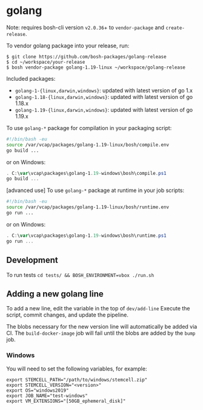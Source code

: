 # golang

Note: requires bosh-cli version `v2.0.36`+ to `vendor-package` and `create-release`.

To vendor golang package into your release, run:

```
$ git clone https://github.com/bosh-packages/golang-release
$ cd ~/workspace/your-release
$ bosh vendor-package golang-1.19-linux ~/workspace/golang-release
```

Included packages:

- `golang-1-{linux,darwin,windows}`: updated with latest version of go 1.x
- `golang-1.18-{linux,darwin,windows}`: updated with latest version of go 1.18.x
- `golang-1.19-{linux,darwin,windows}`: updated with latest version of go 1.19.x

To use `golang-*` package for compilation in your packaging script:

```bash
#!/bin/bash -eu
source /var/vcap/packages/golang-1.19-linux/bosh/compile.env
go build ...
```
or on Windows:

```powershell
. C:\var\vcap\packages\golang-1.19-windows\bosh\compile.ps1
go build ...
```
[advanced use] To use `golang-*` package at runtime in your job scripts:

```bash
#!/bin/bash -eu
source /var/vcap/packages/golang-1.19-linux/bosh/runtime.env
go run ...
```
or on Windows:

```powershell
. C:\var\vcap\packages\golang-1.19-windows\bosh\runtime.ps1
go run ...
```

## Development

To run tests `cd tests/ && BOSH_ENVIRONMENT=vbox ./run.sh`

## Adding a new golang line

To add a new line, edit the variable in the top of `dev/add-line`
Execute the script, commit changes, and update the pipeline.

The blobs necessary for the new version line will automatically be added via CI. The `build-docker-image` job will fail until the blobs are added by the `bump` job.

### Windows

You will need to set the following variables, for example:

```
export STEMCELL_PATH="/path/to/windows/stemcell.zip"
export STEMCELL_VERSION="<version>"
export OS="windows2019"
export JOB_NAME="test-windows"
export VM_EXTENSIONS="[50GB_ephemeral_disk]"
```
